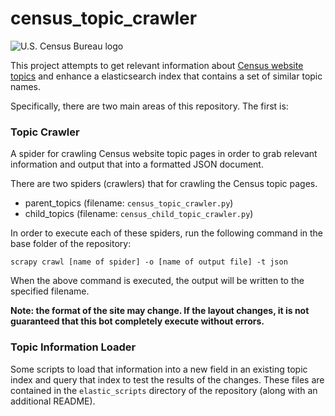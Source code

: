 # census_topic_crawler

![U.S. Census Bureau logo](https://upload.wikimedia.org/wikipedia/commons/thumb/8/85/Seal_of_the_United_States_Census_Bureau.svg/240px-Seal_of_the_United_States_Census_Bureau.svg.png)


This project attempts to get relevant information about [Census website topics](https://census.gov/topics) and enhance a elasticsearch index that contains a set of similar topic names.

Specifically, there are two main areas of this repository.  The first is:

### Topic Crawler
A spider for crawling Census website topic pages in order to grab relevant information and output that into a formatted JSON document.

There are two spiders (crawlers) that for crawling the Census topic pages.
- parent_topics (filename: `census_topic_crawler.py`)
- child_topics (filename: `census_child_topic_crawler.py`)

In order to execute each of these spiders, run the following command in the base folder of the repository:

`scrapy crawl [name of spider] -o [name of output file] -t json`

When the above command is executed, the output will be written to the specified filename.

**Note: the format of the site may change.  If the layout changes, it is not guaranteed that this bot completely execute without errors.**

### Topic Information Loader
Some scripts to load that information into a new field in an existing topic index and query that index to test the results of the changes.  These files are contained in the `elastic_scripts` directory of the repository (along with an additional README).
